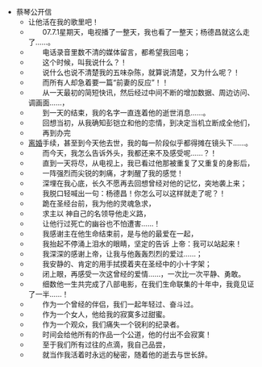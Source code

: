 - 蔡琴公开信
    - 让他活在我的歌里吧！
    - 　　07.7.1星期天，电视播了一整天，我也看了一整天；杨德昌就这么走了……。
    - 　　电话录音里数不清的媒体留言，都希望我回电；
    - 　　这个时候，叫我说什么？！
    - 　　说什么也说不清楚我的五味杂陈，就算说清楚，又为什么呢？！
    - 　　而所有人却急着要一篇“前妻的反应”！！
    - 　　从一天最初的简短快讯，然后经过中间不断的增加数据、周边访问、调画面……，
    - 　　到一天的结束，我的名字一直连着他的逝世消息……。
    - 　　回想当初，从我确知彭铠立和他的恋情，到决定当机立断成全他们，
    - 　　再到办完
    - [离婚](http://www.iask.com/n?k=%C0%EB%BB%E9)手续，甚至到今天他去世，我的每一阶段似乎都得摊在镜头下……。
    - 　　而今天，我怎么告诉外头，我都还来不及感受呢……？！
    - 　　直到一天将尽，从电视上，我已看过他那被重复了又重复的身影后，
    - 　　一阵强烈而尖锐的刺痛，才刺醒了我的感觉！
    - 　　深埋在我心底，长久不愿再去回想曾经对他的记忆，突地袭上来；
    - 　　我脱口轻喊出一句：杨德昌！你怎么可以这样就走了呢？！
    - 　　跪在圣经台前，我为他的灵魂急求，
    - 　　求主以 神自己的名领导他走义路，
    - 　　让他行过死亡的幽谷也不怕遭害……！
    - 　　我感谢主在他生命结束前，是与他的最爱在一起，
    - 　　我抬起不停涌上泪水的眼睛，坚定的告诉 上帝：我可以站起来！
    - 　　我深深的感谢上帝，让我与他轰轰烈烈的爱过……；
    - 　　我安静的、肯定的用手拭摸着夹在圣经中的小十字架；
    - 　　闭上眼，再感受一次这曾经的爱情……，一次比一次平静、勇敢。
    - 　　细数他一生共完成了八部电影，在我们生命联集的十年中，我竟见证了一半……！
    - 　　作为一个曾经的伴侣，我们一起年轻过、奋斗过。
    - 　　作为一个女人，他给我的寂寞多过甜蜜。
    - 　　作为一个观众，我们痛失一个锐利的纪录者。
    - 　　时间会给他所有的作品一个公道，他的付出不会寂寞！
    - 　　至于我们所有过往的点滴，我自己品尝，
    - 　　就当作我活着时永远的秘密，随着他的逝去与世长辞。
